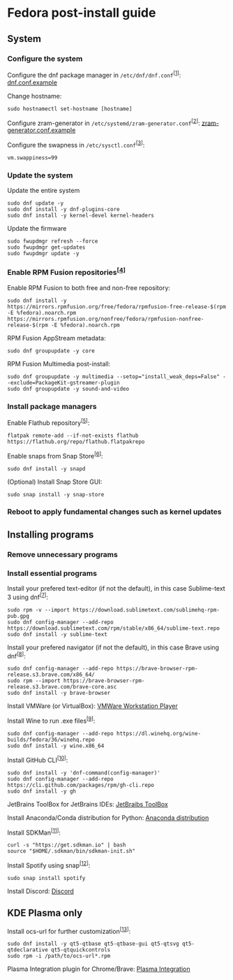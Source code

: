 # Fedora post-install guide


## System


### Configure the system

Configure the dnf package manager in `/etc/dnf/dnf.conf`<sup>[[1]]</sup>: [dnf.conf.example](https://github.com/mBelisarius/Fedora-post-install/blob/main/dnf.conf.example)

Change hostname: 
```
sudo hostnamectl set-hostname [hostname]
```

Configure zram-generator in `/etc/systemd/zram-generator.conf`<sup>[[2]]</sup>: [zram-generator.conf.example](https://github.com/mBelisarius/Fedora-post-install/blob/main/zram-generator.conf.example)

Configure the swapness in `/etc/sysctl.conf`<sup>[[3]]</sup>: 
```
vm.swappiness=99
```

### Update the system

Update the entire system
```
sudo dnf update -y
sudo dnf install -y dnf-plugins-core
sudo dnf install -y kernel-devel kernel-headers
```

Update the firmware
```
sudo fwupdmgr refresh --force
sudo fwupdmgr get-updates
sudo fwupdmgr update -y
```

### Enable RPM Fusion repositories<sup>[[4]]</sup>
    
Enable RPM Fusion to both free and non-free repository: 
```
sudo dnf install -y https://mirrors.rpmfusion.org/free/fedora/rpmfusion-free-release-$(rpm -E %fedora).noarch.rpm https://mirrors.rpmfusion.org/nonfree/fedora/rpmfusion-nonfree-release-$(rpm -E %fedora).noarch.rpm
```

RPM Fusion AppStream metadata: 
```
sudo dnf groupupdate -y core
```

RPM Fusion Multimedia post-install: 
```
sudo dnf groupupdate -y multimedia --setop="install_weak_deps=False" --exclude=PackageKit-gstreamer-plugin
sudo dnf groupupdate -y sound-and-video
```

### Install package managers
    
Enable Flathub repository<sup>[[5]]</sup>: 
```
flatpak remote-add --if-not-exists flathub https://flathub.org/repo/flathub.flatpakrepo
```
    
Enable snaps from Snap Store<sup>[[6]]</sup>: 
```
sudo dnf install -y snapd
```

(Optional) Install Snap Store GUI: 
```
sudo snap install -y snap-store
```

### Reboot to apply fundamental changes such as kernel updates


## Installing programs


### Remove unnecessary programs

### Install essential programs

Install your prefered text-editor (if not the default), in this case Sublime-text 3 using dnf<sup>[[7]]</sup>: 
```
sudo rpm -v --import https://download.sublimetext.com/sublimehq-rpm-pub.gpg
sudo dnf config-manager --add-repo https://download.sublimetext.com/rpm/stable/x86_64/sublime-text.repo
sudo dnf install -y sublime-text
```

Install your prefered navigator (if not the default), in this case Brave using dnf<sup>[[8]]</sup>: 
```
sudo dnf config-manager --add-repo https://brave-browser-rpm-release.s3.brave.com/x86_64/
sudo rpm --import https://brave-browser-rpm-release.s3.brave.com/brave-core.asc
sudo dnf install -y brave-browser
```

Install VMWare (or VirtualBox): [VMWare Workstation Player](https://customerconnect.vmware.com/en/downloads/details?downloadGroup=WKST-PLAYER-1624&productId=1039&rPId=91446)

Install Wine to run .exe files<sup>[[9]]</sup>: 
```
sudo dnf config-manager --add-repo https://dl.winehq.org/wine-builds/fedora/36/winehq.repo
sudo dnf install -y wine.x86_64
```

Install GitHub CLI<sup>[[10]]</sup>: 
```
sudo dnf install -y 'dnf-command(config-manager)'
sudo dnf config-manager --add-repo https://cli.github.com/packages/rpm/gh-cli.repo
sudo dnf install -y gh
```

JetBrains ToolBox for JetBrains IDEs: [JetBraibs ToolBox](https://www.jetbrains.com/toolbox-app/)

Install Anaconda/Conda distribution for Python: [Anaconda distribution](https://www.anaconda.com/products/distribution)

Install SDKMan<sup>[[11]]</sup>:
```
curl -s "https://get.sdkman.io" | bash
source "$HOME/.sdkman/bin/sdkman-init.sh"
```

Install Spotify using snap<sup>[[12]]</sup>: 
```
sudo snap install spotify
```

Install Discord: [Discord](https://discord.com/)

## KDE Plasma only

Install ocs-url for further customization<sup>[[13]]</sup>: 
```
sudo dnf install -y qt5-qtbase qt5-qtbase-gui qt5-qtsvg qt5-qtdeclarative qt5-qtquickcontrols
sudo rpm -i /path/to/ocs-url*.rpm
```

Plasma Integration plugin for Chrome/Brave: [Plasma Integration](https://chrome.google.com/webstore/detail/plasma-integration/cimiefiiaegbelhefglklhhakcgmhkai?)


[1]: <https://dnf.readthedocs.io/en/latest/conf_ref.html> "dnf documentation"
[2]: <https://github.com/systemd/zram-generator/blob/main/man/zram-generator.conf.md> "zram documentation"
[3]: <https://www.howtogeek.com/449691/what-is-swapiness-on-linux-and-how-to-change-it/> "Swapness article"
[4]: <https://rpmfusion.org/Configuration> "RPM Fusion documentation"
[5]: <https://flatpak.org/setup/Fedora> "Flatpak setup"
[6]: <https://snapcraft.io/install/snap-store/fedora)> "Snap install guide"
[7]: <https://www.sublimetext.com/docs/linux_repositories.html#dnf> "Sublime text install guide"
[8]: <https://brave.com/linux/#release-channel-installation> "Brave install guide"
[9]: <https://wiki.winehq.org/Fedora> "Wine install guide"
[10]: <https://github.com/cli/cli/blob/trunk/docs/install_linux.md> "GitHub CLI install guide"
[11]: <https://sdkman.io/install> "SDKMan install guide"
[12]: <https://www.spotify.com/br/download/linux/> "Spotify download"
[13]: <https://store.kde.org/p/1136805/> "ocs-url download"

